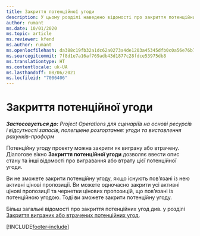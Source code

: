 ```yaml
---
title: Закриття потенційної угоди
description: У цьому розділі наведено відомості про закриття потенційних угод.
author: rumant
ms.date: 10/01/2020
ms.topic: article
ms.reviewer: kfend
ms.author: rumant
ms.openlocfilehash: da388c19fb32a1dc62a0273a4de1203a45345dfb0c0a56e76b73cccc751e9545
ms.sourcegitcommit: 7f8d1e7a16af769adb43d1877c28fdce53975db8
ms.translationtype: HT
ms.contentlocale: uk-UA
ms.lasthandoff: 08/06/2021
ms.locfileid: "7006406"
---
```

# <a name="close-an-opportunity"></a>Закриття потенційної угоди

_**Застосовується до:** Project Operations для сценаріїв на основі ресурсів і відсутності запасів, полегшене розгортання: угоди та виставлення рахунків-проформ_

Потенційну угоду проекту можна закрити як виграну або втрачену. Діалогове вікно **Закриття потенційної угоди** дозволяє ввести опис стану та інші відомості про вигравання або втрату цієї потенційної угоди.

Ви не зможете закрити потенційну угоду, якщо існують пов’язані із нею активні цінові пропозиції. Ви можете одночасно закрити усі активні цінові пропозиції та чернетки цінових пропозицій, що пов’язані із потенційною угодою. Тоді ви зможете закрити потенційну угоду.

Більш загальні відомості про закриття потенційних угод див. у розділі [Закриття виграних або втрачених потенційних угод](/dynamics365/sales-enterprise/close-opportunity-won-lost-sales).


[!INCLUDE[footer-include](../includes/footer-banner.md)]